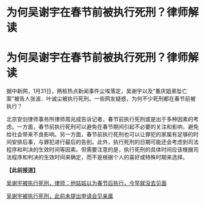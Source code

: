 # 为何吴谢宇在春节前被执行死刑？律师解读

# 为何吴谢宇在春节前被执行死刑？律师解读

据中新网，1月31日，两桩热点新闻事件尘埃落定，吴谢宇以及“重庆姐弟坠亡案”被告人张波、叶诚尘被执行死刑。一些网友疑惑，为何不少死刑都在春节前被执行？

北京安剑律师事务所律师周兆成告诉记者，春节前执行死刑或是出于多种因素的考虑。一方面，春节前执行死刑可以避免在春节期间引起不必要的关注和影响，避免给社会带来不良影响。另一方面，春节前执行死刑也可以让罪犯的家属有足够的时间安排后事，与罪犯进行最后的告别。此外，执行死刑的日期可能还会考虑到司法程序和判决的生效时间等因素。但需要注意的是，执行死刑的具体时间应该根据司法程序和判决的生效时间来确定，而不是根据个人的喜好或特殊时期来选择。

**【此前报道】**

[吴谢宇被执行死刑，律师：他姑姑以为春节后执行，今早就没去见面](https://news.qq.com/rain/a/20240131A044EH00)

[吴谢宇被执行死刑，此前未提出申请会见亲属](https://news.qq.com/rain/a/20240131A02DBY00)

